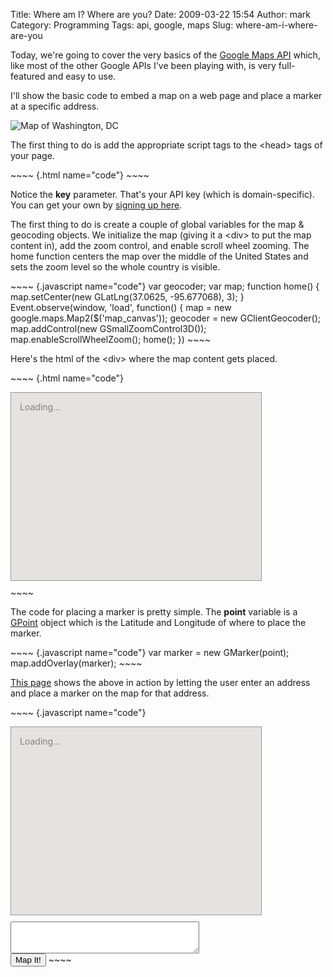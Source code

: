 Title: Where am I?  Where are you?
Date: 2009-03-22 15:54
Author: mark
Category: Programming
Tags: api, google, maps
Slug: where-am-i-where-are-you

Today, we're going to cover the very basics of the [Google Maps API][]
which, like most of the other Google APIs I've been playing with, is
very full-featured and easy to use.

I'll show the basic code to embed a map on a web page and place a marker
at a specific address.

![Map of Washington, DC][]

The first thing to do is add the appropriate script tags to the <head\>
tags of your page.

<p>
~~~~ {.html name="code"}
    <script type="text/javascript" src="http://ajax.googleapis.com/ajax/libs/prototype/1.6.0.3/prototype.js"></script>    <script src="http://maps.google.com/maps?file=api&v=2&sensor=false        &key=ABQIAAAAJKAoDxf0DXpmiPNGeIJ5_BTGeqkvninRPqN0VBb3AwYRVTSEZxQ5doci0or7L4Elev6DsRR4ertl1A"        type="text/javascript">    </script>
~~~~

</p>

Notice the **key** parameter. That's your API key (which is
domain-specific). You can get your own by [signing up here][].

The first thing to do is create a couple of global variables for the map
& geocoding objects. We initialize the map (giving it a <div\> to put
the map content in), add the zoom control, and enable scroll wheel
zooming. The home function centers the map over the middle of the United
States and sets the zoom level so the whole country is visible.

<p>
~~~~ {.javascript name="code"}
  var geocoder;  var map;    function home() {                        map.setCenter(new GLatLng(37.0625, -95.677068), 3);                    }    Event.observe(window, 'load', function() {                        map = new google.maps.Map2($('map_canvas'));                        geocoder = new GClientGeocoder();                        map.addControl(new GSmallZoomControl3D());                        map.enableScrollWheelZoom();                        home();                    })
~~~~

</p>

Here's the html of the <div\> where the map content gets placed.

<p>
~~~~ {.html name="code"}
        <div id="map_canvas" style="border:1px solid #979797; background-color:#e5e3df; width:400px; height:300px; margin-bottom:  10px;">            <div style="padding:1em; color:gray;">Loading...</div>        </div>
~~~~

</p>

The code for placing a marker is pretty simple. The **point** variable
is a [GPoint][] object which is the Latitude and Longitude of where to
place the marker.

<p>
~~~~ {.javascript name="code"}
    var marker = new GMarker(point);    map.addOverlay(marker);
~~~~

</p>

[This page][] shows the above in action by letting the user enter an
address and place a marker on the map for that address.

<p>
~~~~ {.javascript name="code"}
 <!DOCTYPE html PUBLIC "-//W3C//DTD XHTML 1.0 Transitional//EN"        "http://www.w3.org/TR/xhtml1/DTD/xhtml1-transitional.dtd"><html xmlns="http://www.w3.org/1999/xhtml">    <head>        <title>Where am I?  Where are you?</title>        <script type="text/javascript" src="http://ajax.googleapis.com/ajax/libs/prototype/1.6.0.3/prototype.js"></script>        <script src="http://maps.google.com/maps?file=api&v=2&sensor=false        &key=ABQIAAAAJKAoDxf0DXpmiPNGeIJ5_BTGeqkvninRPqN0VBb3AwYRVTSEZxQ5doci0or7L4Elev6DsRR4ertl1A"        type="text/javascript">        </script>        <script type="text/javascript">                    var geocoder;                    var map;                    function showAddress(address) {                        if (geocoder) {                            geocoder.getLatLng(                                address,                                function(point) {                                    if (!point) {                                        alert(address + " not found");                                    } else {                                        var marker = new GMarker(point);                                        map.addOverlay(marker);                                        marker.openInfoWindowHtml(address);                                    }                                }                            );                        }                    }                    function home() {                        map.setCenter(new GLatLng(37.0625, -95.677068), 3);                    }                    Event.observe(window, 'load', function() {                        Event.observe($('mapit'), 'click', function(event) {                            Event.stop(event);                            if($('address').value) {                                showAddress($('address').value);                            }                        });                        map = new google.maps.Map2($('map_canvas'));                        geocoder = new GClientGeocoder();                        map.addControl(new GSmallZoomControl3D());                        map.enableScrollWheelZoom();                        home();                    })        </script>    </head>    <body>        <div id="map_canvas" style="border:1px solid #979797; background-color:#e5e3df; width:400px; height:300px; margin-bottom:  10px;">            <div style="padding:1em; color:gray;">Loading...</div>        </div>        <textarea id="address" rows="3" cols="35"></textarea><br />        <input type="submit" id="mapit" value="Map It!" />    </body></html>
~~~~

</p>

  [Google Maps API]: http://code.google.com/apis/maps/
  [Map of Washington, DC]: http://farm4.static.flickr.com/3378/3424208483_d8bde4b74c_o.png
  [signing up here]: http://code.google.com/apis/maps/signup.html
  [GPoint]: http://code.google.com/apis/maps/documentation/reference.html#GPoint
  [This page]: http://mark.biek.org/blog/static/mapstest.php
